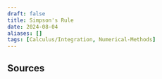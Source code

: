 ```yaml
---
draft: false
title: Simpson's Rule
date: 2024-08-04
aliases: []
tags: [Calculus/Integration, Numerical-Methods]
---
```


## Sources
